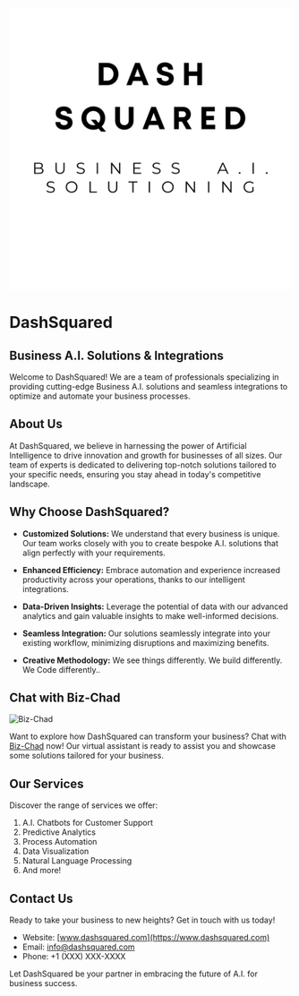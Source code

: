 ![image](https://github.com/DarkWood-Colabs/.github/blob/main/profile/slogo_t.png)

# DashSquared 
## Business A.I. Solutions & Integrations


Welcome to DashSquared! We are a team of professionals specializing in providing cutting-edge Business A.I. solutions and seamless integrations to optimize and automate your business processes.

## About Us

At DashSquared, we believe in harnessing the power of Artificial Intelligence to drive innovation and growth for businesses of all sizes. Our team of experts is dedicated to delivering top-notch solutions tailored to your specific needs, ensuring you stay ahead in today's competitive landscape.

## Why Choose DashSquared?

- **Customized Solutions:** We understand that every business is unique. Our team works closely with you to create bespoke A.I. solutions that align perfectly with your requirements.

- **Enhanced Efficiency:** Embrace automation and experience increased productivity across your operations, thanks to our intelligent integrations.

- **Data-Driven Insights:** Leverage the potential of data with our advanced analytics and gain valuable insights to make well-informed decisions.

- **Seamless Integration:** Our solutions seamlessly integrate into your existing workflow, minimizing disruptions and maximizing benefits.

- **Creative Methodology:** We see things differently. We build differently. We Code differently..

## Chat with Biz-Chad

![Biz-Chad](https://example.com/Biz-Chad_Animated.gif)

Want to explore how DashSquared can transform your business? Chat with [Biz-Chad](https://nextjs-landing-green.vercel.app/) now! Our virtual assistant is ready to assist you and showcase some solutions tailored for your business.

## Our Services

Discover the range of services we offer:

1. A.I. Chatbots for Customer Support
2. Predictive Analytics
3. Process Automation
4. Data Visualization
5. Natural Language Processing
6. And more!

## Contact Us

Ready to take your business to new heights? Get in touch with us today!

- Website: [www.dashsquared.com](https://www.dashsquared.com)
- Email: info@dashsquared.com
- Phone: +1 (XXX) XXX-XXXX

Let DashSquared be your partner in embracing the future of A.I. for business success.

